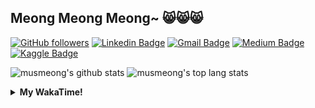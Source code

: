 ## Meong Meong Meong~ 😸😸😸

[![GitHub followers](https://img.shields.io/github/followers/musmeong?label=Follow&style=social)](https://github.com/musmeong/?tab=follow) [![Linkedin Badge](https://img.shields.io/badge/-Muhamad%20Mustain-blue?style=flat-square&logo=Linkedin&logoColor=white&link=https://www.linkedin.com/in/muhamad-mustain/)](https://www.linkedin.com/in/muhamad-mustain/) [![Gmail Badge](https://img.shields.io/badge/-muhmd.mustain@gmail.com-c14438?style=flat-square&logo=Gmail&logoColor=white&link=mailto:muhmd.mustain@gmail.com)](mailto:muhmd.mustain@gmail.com) [![Medium Badge](https://img.shields.io/badge/musmeong-12100E?style=flat-square&logo=medium&logoColor=white&link=https://www.medium.com/musmeong)](https://www.medium.com/musmeong) [![Kaggle Badge](https://img.shields.io/badge/-musmeong-20BEFF?style=flat-square&logo=Kaggle&logoColor=white&link=https://www.kaggle.com/musmeong)](https://www.kaggle.com/musmeong)

![musmeong's github stats](https://github-readme-stats.vercel.app/api?username=musmeong&show_icons=true&theme=tokyonight) 
![musmeong's top lang stats](https://github-readme-stats.vercel.app/api/top-langs/?username=musmeong&show_icons=true&theme=tokyonight&layout=compact&langs_count=10)

<details>
  <summary><b>My WakaTime!</b></summary>
  <br>
  
  <!--START_SECTION:waka-->
![Lines of code](https://img.shields.io/badge/From%20Hello%20World%20I%27ve%20Written-55057%20lines%20of%20code-blue)

**I'm an Early 🐤** 

```text
🌞 Morning    3 commits      ░░░░░░░░░░░░░░░░░░░░░░░░░   3.37% 
🌆 Daytime    52 commits     ██████████████░░░░░░░░░░░   58.43% 
🌃 Evening    19 commits     █████░░░░░░░░░░░░░░░░░░░░   21.35% 
🌙 Night      15 commits     ████░░░░░░░░░░░░░░░░░░░░░   16.85%

```
📅 **I'm Most Productive on Saturday** 

```text
Monday       9 commits      ██░░░░░░░░░░░░░░░░░░░░░░░   10.11% 
Tuesday      7 commits      ██░░░░░░░░░░░░░░░░░░░░░░░   7.87% 
Wednesday    7 commits      ██░░░░░░░░░░░░░░░░░░░░░░░   7.87% 
Thursday     6 commits      █░░░░░░░░░░░░░░░░░░░░░░░░   6.74% 
Friday       19 commits     █████░░░░░░░░░░░░░░░░░░░░   21.35% 
Saturday     21 commits     ██████░░░░░░░░░░░░░░░░░░░   23.6% 
Sunday       20 commits     █████░░░░░░░░░░░░░░░░░░░░   22.47%

```


📊 **This Week I Spent My Time On** 

```text
⌚︎ Time Zone: Asia/Jakarta

💬 Programming Languages: 
Dart                     13 hrs 29 mins      ████████████████████░░░░░   81.19% 
YAML                     1 hr 41 mins        ██░░░░░░░░░░░░░░░░░░░░░░░   10.19% 
XML                      40 mins             █░░░░░░░░░░░░░░░░░░░░░░░░   4.08% 
CSV                      18 mins             ░░░░░░░░░░░░░░░░░░░░░░░░░   1.86% 
Git Config               13 mins             ░░░░░░░░░░░░░░░░░░░░░░░░░   1.34%

🔥 Editors: 
Android Studio           16 hrs 17 mins      ████████████████████████░   98.13% 
Excel                    18 mins             ░░░░░░░░░░░░░░░░░░░░░░░░░   1.87% 
Powerpoint               0 secs              ░░░░░░░░░░░░░░░░░░░░░░░░░   0.0%

💻 Operating System: 
Windows                  16 hrs 36 mins      █████████████████████████   100.0%

```

**I Mostly Code in Jupyter Notebook** 

```text
Jupyter Notebook         7 repos             ████████████████░░░░░░░░░   63.64% 
Python                   2 repos             ████░░░░░░░░░░░░░░░░░░░░░   18.18% 
JavaScript               1 repo              ██░░░░░░░░░░░░░░░░░░░░░░░   9.09% 
Kotlin                   1 repo              ██░░░░░░░░░░░░░░░░░░░░░░░   9.09%

```



 Last Updated on 23/07/2021
<!--END_SECTION:waka-->
</details>
